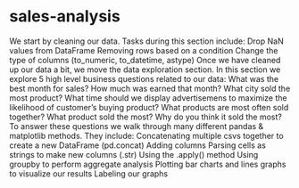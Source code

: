 # sales-analysis
We start by cleaning our data. Tasks during this section include:  Drop NaN values from DataFrame Removing rows based on a condition Change the type of columns (to_numeric, to_datetime, astype) Once we have cleaned up our data a bit, we move the data exploration section. In this section we explore 5 high level business questions related to our data:  What was the best month for sales? How much was earned that month? What city sold the most product? What time should we display advertisemens to maximize the likelihood of customer’s buying product? What products are most often sold together? What product sold the most? Why do you think it sold the most? To answer these questions we walk through many different pandas &amp; matplotlib methods. They include:  Concatenating multiple csvs together to create a new DataFrame (pd.concat) Adding columns Parsing cells as strings to make new columns (.str) Using the .apply() method Using groupby to perform aggregate analysis Plotting bar charts and lines graphs to visualize our results Labeling our graphs
